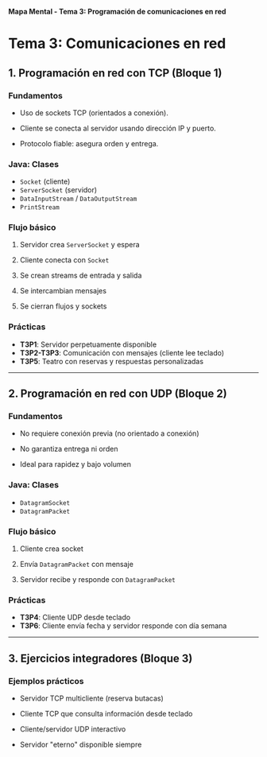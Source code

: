 **Mapa Mental - Tema 3: Programación de comunicaciones en red**

# Tema 3: Comunicaciones en red

## 1. Programación en red con TCP (Bloque 1)

### Fundamentos

- Uso de sockets TCP (orientados a conexión).
    
- Cliente se conecta al servidor usando dirección IP y puerto.
    
- Protocolo fiable: asegura orden y entrega.

### Java: Clases

- `Socket` (cliente)
- `ServerSocket` (servidor)
- `DataInputStream` / `DataOutputStream`
- `PrintStream`

### Flujo básico

1. Servidor crea `ServerSocket` y espera
    
2. Cliente conecta con `Socket`
    
3. Se crean streams de entrada y salida
    
4. Se intercambian mensajes
    
5. Se cierran flujos y sockets

### Prácticas

- **T3P1**: Servidor perpetuamente disponible
- **T3P2-T3P3**: Comunicación con mensajes (cliente lee teclado)
- **T3P5**: Teatro con reservas y respuestas personalizadas
 
---

## 2. Programación en red con UDP (Bloque 2)

### Fundamentos

- No requiere conexión previa (no orientado a conexión)
    
- No garantiza entrega ni orden
    
- Ideal para rapidez y bajo volumen

### Java: Clases

- `DatagramSocket`
- `DatagramPacket`

### Flujo básico

1. Cliente crea socket
    
2. Envía `DatagramPacket` con mensaje
    
3. Servidor recibe y responde con `DatagramPacket`

### Prácticas

- **T3P4**: Cliente UDP desde teclado
- **T3P6**: Cliente envía fecha y servidor responde con día semana

---

## 3. Ejercicios integradores (Bloque 3)

### Ejemplos prácticos

- Servidor TCP multicliente (reserva butacas)
    
- Cliente TCP que consulta información desde teclado
    
- Cliente/servidor UDP interactivo
    
- Servidor "eterno" disponible siempre
